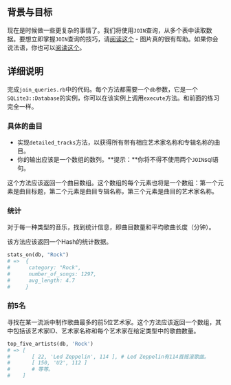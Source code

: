## 背景与目标

现在是时候做一些更复杂的事情了。我们将使用`JOIN`查询，从多个表中读取数据。要想立即掌握`JOIN`查询的技巧，请[阅读这个](http://stackoverflow.com/questions/17946221/sql-join-and-different-types-of-joins) - 图片真的很有帮助。如果你会说法语，你也可以[阅读这个](http://sql.sh/cours/jointures)。

## 详细说明

完成`join_queries.rb`中的代码。每个方法都需要一个`db`参数，它是一个`SQLite3::Database`的实例，你可以在该实例上调用`execute`方法。和前面的练习完全一样。

### 具体的曲目

- 实现`detailed_tracks`方法，以获得所有带有相应艺术家名称和专辑名称的曲目。
- 你的输出应该是一个数组的数列。**提示：**你将不得不使用两个`JOIN`sql语句。

这个方法应该返回一个曲目数组。这个数组的每个元素也将是一个数组：第一个元素是曲目标题，第二个元素是曲目专辑名称，第三个元素是曲目的艺术家名称。

### 统计

对于每一种类型的音乐，找到统计信息，即曲目数量和平均歌曲长度（分钟）。

该方法应该返回一个Hash的统计数据。

```ruby
stats_on(db, "Rock")
# =>  {
#      category: "Rock",
#      number_of_songs: 1297,
#      avg_length: 4.7
#     }
```

### 前5名

寻找在某一流派中制作歌曲最多的前5位艺术家。这个方法应该返回一个数组，其中包括该艺术家ID、艺术家名称和每个艺术家在给定类型中的歌曲数量。

```ruby
top_five_artists(db, 'Rock')
# => [
#       [ 22, 'Led Zeppelin', 114 ], # Led Zeppelin有114首摇滚歌曲。
#       [ 150, 'U2', 112 ]
#       # 等等。
#    ]
```
